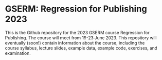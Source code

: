 # GSERM: Regression for Publishing 2023

This is the Github repository for the 2023 GSERM course Regression for Publishing. The course will meet from 19-23 June 2023. This repository will eventually (soon!) contain information about the course, including the course syllabus, lecture slides, example data, example code, exercises, and examination.
